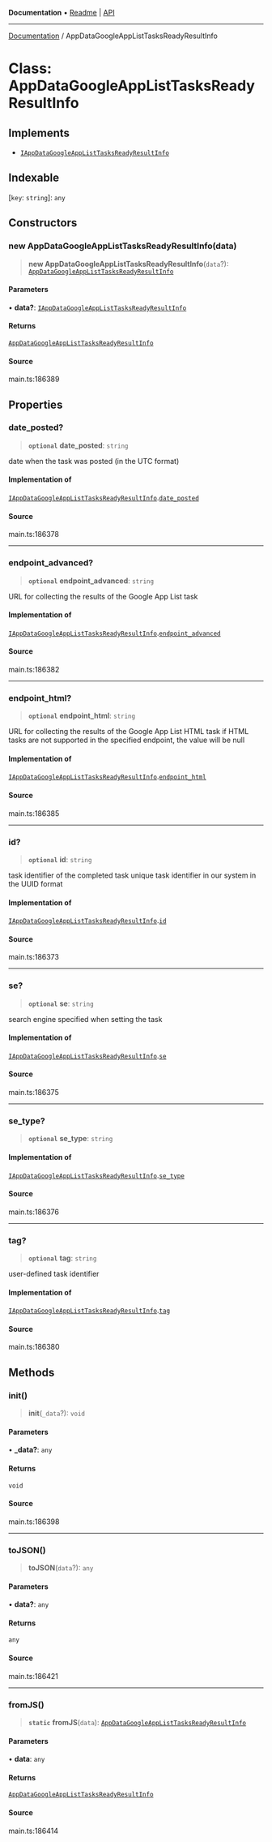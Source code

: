 **Documentation** • [Readme](../README.md) \| [API](../globals.md)

***

[Documentation](../README.md) / AppDataGoogleAppListTasksReadyResultInfo

# Class: AppDataGoogleAppListTasksReadyResultInfo

## Implements

- [`IAppDataGoogleAppListTasksReadyResultInfo`](../interfaces/IAppDataGoogleAppListTasksReadyResultInfo.md)

## Indexable

 \[`key`: `string`\]: `any`

## Constructors

### new AppDataGoogleAppListTasksReadyResultInfo(data)

> **new AppDataGoogleAppListTasksReadyResultInfo**(`data`?): [`AppDataGoogleAppListTasksReadyResultInfo`](AppDataGoogleAppListTasksReadyResultInfo.md)

#### Parameters

• **data?**: [`IAppDataGoogleAppListTasksReadyResultInfo`](../interfaces/IAppDataGoogleAppListTasksReadyResultInfo.md)

#### Returns

[`AppDataGoogleAppListTasksReadyResultInfo`](AppDataGoogleAppListTasksReadyResultInfo.md)

#### Source

main.ts:186389

## Properties

### date\_posted?

> **`optional`** **date\_posted**: `string`

date when the task was posted (in the UTC format)

#### Implementation of

[`IAppDataGoogleAppListTasksReadyResultInfo`](../interfaces/IAppDataGoogleAppListTasksReadyResultInfo.md).[`date_posted`](../interfaces/IAppDataGoogleAppListTasksReadyResultInfo.md#date_posted)

#### Source

main.ts:186378

***

### endpoint\_advanced?

> **`optional`** **endpoint\_advanced**: `string`

URL for collecting the results of the Google App List task

#### Implementation of

[`IAppDataGoogleAppListTasksReadyResultInfo`](../interfaces/IAppDataGoogleAppListTasksReadyResultInfo.md).[`endpoint_advanced`](../interfaces/IAppDataGoogleAppListTasksReadyResultInfo.md#endpoint_advanced)

#### Source

main.ts:186382

***

### endpoint\_html?

> **`optional`** **endpoint\_html**: `string`

URL for collecting the results of the Google App List HTML task
if HTML tasks are not supported in the specified endpoint, the value will be null

#### Implementation of

[`IAppDataGoogleAppListTasksReadyResultInfo`](../interfaces/IAppDataGoogleAppListTasksReadyResultInfo.md).[`endpoint_html`](../interfaces/IAppDataGoogleAppListTasksReadyResultInfo.md#endpoint_html)

#### Source

main.ts:186385

***

### id?

> **`optional`** **id**: `string`

task identifier of the completed task
unique task identifier in our system in the UUID format

#### Implementation of

[`IAppDataGoogleAppListTasksReadyResultInfo`](../interfaces/IAppDataGoogleAppListTasksReadyResultInfo.md).[`id`](../interfaces/IAppDataGoogleAppListTasksReadyResultInfo.md#id)

#### Source

main.ts:186373

***

### se?

> **`optional`** **se**: `string`

search engine specified when setting the task

#### Implementation of

[`IAppDataGoogleAppListTasksReadyResultInfo`](../interfaces/IAppDataGoogleAppListTasksReadyResultInfo.md).[`se`](../interfaces/IAppDataGoogleAppListTasksReadyResultInfo.md#se)

#### Source

main.ts:186375

***

### se\_type?

> **`optional`** **se\_type**: `string`

#### Implementation of

[`IAppDataGoogleAppListTasksReadyResultInfo`](../interfaces/IAppDataGoogleAppListTasksReadyResultInfo.md).[`se_type`](../interfaces/IAppDataGoogleAppListTasksReadyResultInfo.md#se_type)

#### Source

main.ts:186376

***

### tag?

> **`optional`** **tag**: `string`

user-defined task identifier

#### Implementation of

[`IAppDataGoogleAppListTasksReadyResultInfo`](../interfaces/IAppDataGoogleAppListTasksReadyResultInfo.md).[`tag`](../interfaces/IAppDataGoogleAppListTasksReadyResultInfo.md#tag)

#### Source

main.ts:186380

## Methods

### init()

> **init**(`_data`?): `void`

#### Parameters

• **\_data?**: `any`

#### Returns

`void`

#### Source

main.ts:186398

***

### toJSON()

> **toJSON**(`data`?): `any`

#### Parameters

• **data?**: `any`

#### Returns

`any`

#### Source

main.ts:186421

***

### fromJS()

> **`static`** **fromJS**(`data`): [`AppDataGoogleAppListTasksReadyResultInfo`](AppDataGoogleAppListTasksReadyResultInfo.md)

#### Parameters

• **data**: `any`

#### Returns

[`AppDataGoogleAppListTasksReadyResultInfo`](AppDataGoogleAppListTasksReadyResultInfo.md)

#### Source

main.ts:186414

